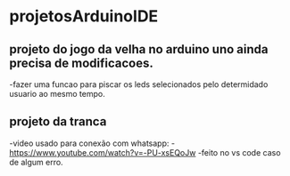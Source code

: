 # projetosArduinoIDE

## projeto do jogo da velha no arduino uno ainda precisa de modificacoes.

-fazer uma funcao para piscar os leds selecionados pelo determidado usuario ao mesmo tempo.

## projeto da tranca

-video usado para conexão com whatsapp:
-https://www.youtube.com/watch?v=-PU-xsEQoJw
-feito no vs code caso de algum erro.
